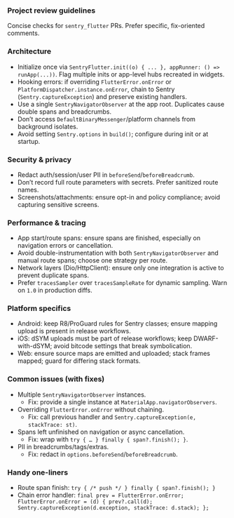 ### Project review guidelines

Concise checks for `sentry_flutter` PRs. Prefer specific, fix-oriented comments.

### Architecture

- Initialize once via `SentryFlutter.init((o) { ... }, appRunner: () => runApp(...))`. Flag multiple inits or app-level hubs recreated in widgets.
- Hooking errors: if overriding `FlutterError.onError` or `PlatformDispatcher.instance.onError`, chain to Sentry (`Sentry.captureException`) and preserve existing handlers.
- Use a single `SentryNavigatorObserver` at the app root. Duplicates cause double spans and breadcrumbs.
- Don’t access `DefaultBinaryMessenger`/platform channels from background isolates.
- Avoid setting `Sentry.options` in `build()`; configure during init or at startup.

### Security & privacy

- Redact auth/session/user PII in `beforeSend`/`beforeBreadcrumb`.
- Don’t record full route parameters with secrets. Prefer sanitized route names.
- Screenshots/attachments: ensure opt-in and policy compliance; avoid capturing sensitive screens.

### Performance & tracing

- App start/route spans: ensure spans are finished, especially on navigation errors or cancellation.
- Avoid double-instrumentation with both `SentryNavigatorObserver` and manual route spans; choose one strategy per route.
- Network layers (Dio/HttpClient): ensure only one integration is active to prevent duplicate spans.
- Prefer `tracesSampler` over `tracesSampleRate` for dynamic sampling. Warn on `1.0` in production diffs.

### Platform specifics

- Android: keep R8/ProGuard rules for Sentry classes; ensure mapping upload is present in release workflows.
- iOS: dSYM uploads must be part of release workflows; keep DWARF-with-dSYM; avoid bitcode settings that break symbolication.
- Web: ensure source maps are emitted and uploaded; stack frames mapped; guard for differing stack formats.

### Common issues (with fixes)

- Multiple `SentryNavigatorObserver` instances.
  - Fix: provide a single instance at `MaterialApp.navigatorObservers`.
- Overriding `FlutterError.onError` without chaining.
  - Fix: call previous handler and `Sentry.captureException(e, stackTrace: st)`.
- Spans left unfinished on navigation or async cancellation.
  - Fix: wrap with `try { … } finally { span?.finish(); }`.
- PII in breadcrumbs/tags/extras.
  - Fix: redact in `options.beforeSend`/`beforeBreadcrumb`.

### Handy one-liners

- Route span finish: `try { /* push */ } finally { span?.finish(); }`
- Chain error handler: `final prev = FlutterError.onError; FlutterError.onError = (d) { prev?.call(d); Sentry.captureException(d.exception, stackTrace: d.stack); };`
